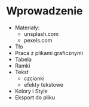 # Wprowadzenie
* Materiały:
  * unsplash.com
  * pexels.com
* Tło
* Praca z plikami graficznymi
* Tabela
* Ramki
* Tekst
  * czcionki
  * efekty tekstowe
* Kolory i Style
* Eksport do pliku
